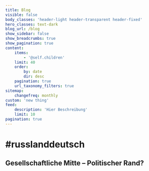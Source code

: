 ```yaml
---
title: Blog
visible: false
body_classes: 'header-light header-transparent header-fixed'
hero_classes: text-dark
blog_url: /blog
show_sidebar: false
show_breadcrumbs: true
show_pagination: true
content:
    items:
        - '@self.children'
    limit: 40
    order:
        by: date
        dir: desc
    pagination: true
    url_taxonomy_filters: true
sitemap:
    changefreq: monthly
custom: 'new thing'
feed:
    description: 'Hier Beschreibung'
    limit: 10
pagination: true
---
```


# \#russlanddeutsch
## Gesellschaftliche Mitte – Politischer Rand?
